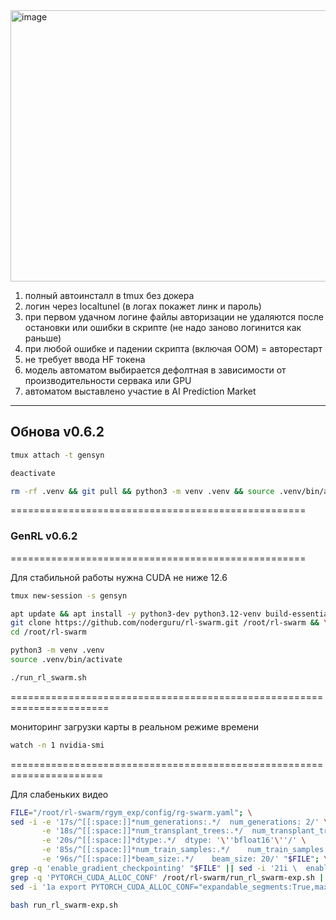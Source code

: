 <img width="736" height="434" alt="image" src="https://github.com/user-attachments/assets/22331fd5-9e18-46a9-b898-51dacb4cd47d" />


1) полный автоинсталл в tmux без докера
2) логин через localtunel (в логах покажет линк и пароль)
3) при первом удачном логине файлы авторизации не удаляются после остановки или ошибки в скрипте (не надо заново логинится как раньше)
4) при любой ошибке и падении скрипта (включая OOM) = авторестарт
5) не требует ввода HF токена
6) модель автоматом выбирается дефолтная в зависимости от производительности сервака или GPU
7) автоматом выставлено участие в AI Prediction Market

--------------------------------------------------
## Обнова v0.6.2
```bash
tmux attach -t gensyn
```
```bash
deactivate
```
```bash
rm -rf .venv && git pull && python3 -m venv .venv && source .venv/bin/activate
```

===================================================
### GenRL v0.6.2
===================================================

Для стабильной работы нужна CUDA не ниже 12.6
```bash
tmux new-session -s gensyn
```
```bash
apt update && apt install -y python3-dev python3.12-venv build-essential curl git jq && \
git clone https://github.com/noderguru/rl-swarm.git /root/rl-swarm && \
cd /root/rl-swarm
```
```bash
python3 -m venv .venv
source .venv/bin/activate
```
```bash
./run_rl_swarm.sh
```

=======================================================================

мониторинг загрузки карты в реальном режиме времени
```bash
watch -n 1 nvidia-smi
```
======================================================================

Для слабеньких видео
```bash
FILE="/root/rl-swarm/rgym_exp/config/rg-swarm.yaml"; \
sed -i -e '17s/^[[:space:]]*num_generations:.*/  num_generations: 2/' \
       -e '18s/^[[:space:]]*num_transplant_trees:.*/  num_transplant_trees: 1/' \
       -e '20s/^[[:space:]]*dtype:.*/  dtype: '\''bfloat16'\''/' \
       -e '85s/^[[:space:]]*num_train_samples:.*/    num_train_samples: 1/' \
       -e '96s/^[[:space:]]*beam_size:.*/    beam_size: 20/' "$FILE"; \
grep -q 'enable_gradient_checkpointing' "$FILE" || sed -i '21i \  enable_gradient_checkpointing: true' "$FILE"; \
grep -q 'PYTORCH_CUDA_ALLOC_CONF' /root/rl-swarm/run_rl_swarm-exp.sh || \
sed -i '1a export PYTORCH_CUDA_ALLOC_CONF="expandable_segments:True,max_split_size_mb:128"' /root/rl-swarm/run_rl_swarm-exp.sh
```
```bash
bash run_rl_swarm-exp.sh
```


